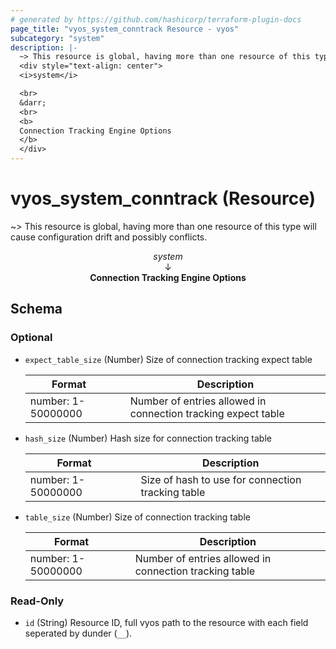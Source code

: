 ```yaml
---
# generated by https://github.com/hashicorp/terraform-plugin-docs
page_title: "vyos_system_conntrack Resource - vyos"
subcategory: "system"
description: |-
  ~> This resource is global, having more than one resource of this type will cause configuration drift and possibly conflicts.
  <div style="text-align: center">
  <i>system</i>

  <br>
  &darr;
  <br>
  <b>
  Connection Tracking Engine Options
  </b>
  </div>
---
```


# vyos_system_conntrack (Resource)

~> This resource is global, having more than one resource of this type will cause configuration drift and possibly conflicts.

<div style="text-align: center">
<i>system</i>

<br>
&darr;
<br>
<b>
Connection Tracking Engine Options
</b>
</div>



<!-- schema generated by tfplugindocs -->
## Schema

### Optional

- `expect_table_size` (Number) Size of connection tracking expect table

    |  Format &emsp; | Description  |
    |----------|---------------|
    |  number: 1-50000000  &emsp; |  Number of entries allowed in connection tracking expect table  |
- `hash_size` (Number) Hash size for connection tracking table

    |  Format &emsp; | Description  |
    |----------|---------------|
    |  number: 1-50000000  &emsp; |  Size of hash to use for connection tracking table  |
- `table_size` (Number) Size of connection tracking table

    |  Format &emsp; | Description  |
    |----------|---------------|
    |  number: 1-50000000  &emsp; |  Number of entries allowed in connection tracking table  |

### Read-Only

- `id` (String) Resource ID, full vyos path to the resource with each field seperated by dunder (`__`).
